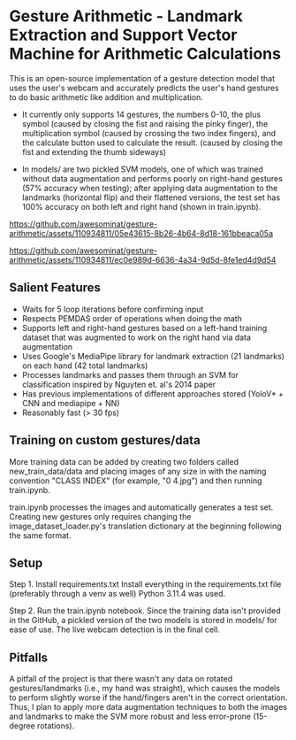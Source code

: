 # Gesture Arithmetic - Landmark Extraction and Support Vector Machine for Arithmetic Calculations

This is an open-source implementation of a gesture detection model that uses the user's webcam and accurately predicts the user's hand gestures to do basic arithmetic like addition and multiplication.

* It currently only supports 14 gestures, the numbers 0-10, the plus symbol (caused by closing the fist and raising the pinky finger), the multiplication symbol (caused by crossing the two index fingers), and the calculate button used to calculate the result. (caused by closing the fist and extending the thumb sideways)

* In models/ are two pickled SVM models, one of which was trained without data augmentation and performs poorly on right-hand gestures (57% accuracy when testing); after applying data augmentation to the landmarks (horizontal flip) and their flattened versions, the test set has 100% accuracy on both left and right hand (shown in train.ipynb).

https://github.com/awesominat/gesture-arithmetic/assets/110934811/05e43615-8b26-4b64-8d18-161bbeaca05a

https://github.com/awesominat/gesture-arithmetic/assets/110934811/ec0e989d-6636-4a34-9d5d-8fe1ed4d9d54

## Salient Features
* Waits for 5 loop iterations before confirming input
* Respects PEMDAS order of operations when doing the math
* Supports left and right-hand gestures based on a left-hand training dataset that was augmented to work on the right hand via data augmentation
* Uses Google's MediaPipe library for landmark extraction (21 landmarks) on each hand (42 total landmarks)
* Processes landmarks and passes them through an SVM for classification inspired by Nguyten et. al's 2014 paper
* Has previous implementations of different approaches stored (YoloV* + CNN and mediapipe + NN)
* Reasonably fast (> 30 fps)

## Training on custom gestures/data
More training data can be added by creating two folders called new_train_data/data and placing images of any size in with the naming convention "CLASS INDEX" (for example, "0 4.jpg") and then running train.ipynb.

train.ipynb processes the images and automatically generates a test set. Creating new gestures only requires changing the image_dataset_loader.py's translation dictionary at the beginning following the same format.

## Setup
Step 1. Install requirements.txt
Install everything in the requirements.txt file (preferably through a venv as well)
Python 3.11.4 was used.

Step 2. Run the train.ipynb notebook.
Since the training data isn't provided in the GitHub, a pickled version of the two models is stored in models/ for ease of use. The live webcam detection is in the final cell.

## Pitfalls
A pitfall of the project is that there wasn't any data on rotated gestures/landmarks (i.e., my hand was straight), which causes the models to perform slightly worse if the hand/fingers aren't in the correct orientation. Thus, I plan to apply more data augmentation techniques to both the images and landmarks to make the SVM more robust and less error-prone (15-degree rotations).
